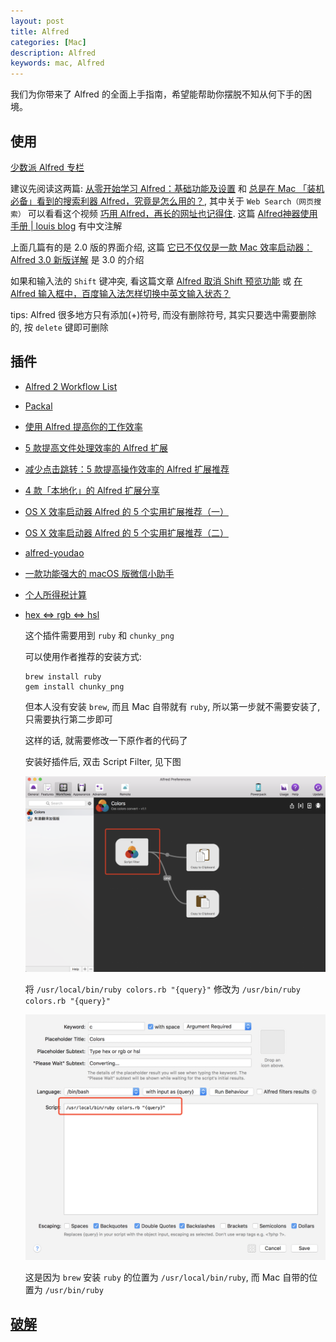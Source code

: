 ```yaml
---
layout: post
title: Alfred
categories: [Mac]
description: Alfred
keywords: mac, Alfred
---
```


我们为你带来了 Alfred 的全面上手指南，希望能帮助你摆脱不知从何下手的困境。

## 使用

[少数派 Alfred 专栏](https://sspai.com/search/article?q=alfred)

建议先阅读这两篇: [从零开始学习 Alfred：基础功能及设置](https://sspai.com/post/32979) 和 [总是在 Mac 「装机必备」看到的搜索利器 Alfred，究竟是怎么用的？](https://sspai.com/post/43973), 其中关于 `Web Search（网页搜索）` 可以看看这个视频 [巧用 Alfred，再长的网址也记得住](https://sspai.com/post/45591). 这篇 [Alfred神器使用手册 | louis blog](http://louiszhai.github.io/2018/05/31/alfred/)
 有中文注解

上面几篇有的是 2.0 版的界面介绍, 这篇 [它已不仅仅是一款 Mac 效率启动器：Alfred 3.0 新版详解](https://sspai.com/post/34468) 是 3.0 的介绍

如果和输入法的 `Shift` 键冲突, 看这篇文章 [Alfred 取消 Shift 预览功能](https://www.168seo.cn/mac-os/24697.html) 或 [在Alfred 输入框中，百度输入法怎样切换中英文输入状态？](https://www.zhihu.com/question/37735217/answer/112496885)

tips: Alfred 很多地方只有添加(+)符号, 而没有删除符号, 其实只要选中需要删除的, 按 `delete` 键即可删除

## 插件

- [Alfred 2 Workflow List](http://www.alfredworkflow.com/)

- [Packal](http://www.packal.org/)

- [使用 Alfred 提高你的工作效率](https://sspai.com/post/35927)

- [5 款提高文件处理效率的 Alfred 扩展](https://sspai.com/post/32680)

- [减少点击跳转：5 款提高操作效率的 Alfred 扩展推荐](https://sspai.com/post/33279)

- [4 款「本地化」的 Alfred 扩展分享](https://sspai.com/post/32281)

- [OS X 效率启动器 Alfred 的 5 个实用扩展推荐（一）](https://sspai.com/post/27854)

- [OS X 效率启动器 Alfred 的 5 个实用扩展推荐（二）](https://sspai.com/post/27929)

- [alfred-youdao](https://github.com/zgs225/alfred-youdao)

- [一款功能强大的 macOS 版微信小助手](https://github.com/TKkk-iOSer/WeChatPlugin-MacOS)

- [个人所得税计算](https://github.com/pujiaxun/tax-it)

- [hex <=> rgb <=> hsl](https://github.com/g1eny0ung/Alfred-Colors-workflow)

    这个插件需要用到 `ruby` 和 `chunky_png`

    可以使用作者推荐的安装方式:
    ```
    brew install ruby
    gem install chunky_png
    ```
    但本人没有安装 `brew`, 而且 Mac 自带就有 `ruby`, 所以第一步就不需要安装了, 只需要执行第二步即可

    这样的话, 就需要修改一下原作者的代码了

    安装好插件后, 双击 Script Filter, 见下图

    ![](/assets/images/posts/mac/094915.png)

    将 `/usr/local/bin/ruby colors.rb "{query}"` 修改为 `/usr/bin/ruby colors.rb "{query}"`

    ![](/assets/images/posts/mac/094955.png)

    这是因为 `brew` 安装 `ruby` 的位置为 `/usr/local/bin/ruby`, 而 Mac 自带的位置为 `/usr/bin/ruby`

## [破解](https://github.com/lhajh/Alfred-Powerpack)
